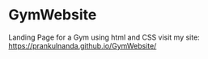 # GymWebsite
Landing Page for a Gym using html and CSS
visit my site: https://prankulnanda.github.io/GymWebsite/
